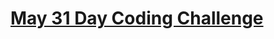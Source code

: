 # [May 31 Day Coding Challenge](https://leetcode.com/explore/challenge/card/may-leetcoding-challenge/)


